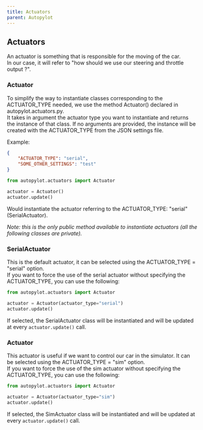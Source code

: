 ```yaml
---
title: Actuators
parent: Autopylot
---
```


## Actuators
An actuator is something that is responsible for the moving of the car. \
In our case, it will refer to "how should we use our steering and throttle output ?".


### Actuator
To simplify the way to instantiate classes corresponding to the ACTUATOR_TYPE needed, we use the method Actuator() declared in autopylot.actuators.py. \
It takes in argument the actuator type you want to instantiate and returns the instance of that class.
If no arguments are provided, the instance will be created with the ACTUATOR_TYPE from the JSON settings file.

Example:
```json
{
    "ACTUATOR_TYPE": "serial",
    "SOME_OTHER_SETTINGS": "test"
}
```
```python
from autopylot.actuators import Actuator

actuator = Actuator()
actuator.update()
```
Would instantiate the actuator referring to the ACTUATOR_TYPE: "serial" (SerialActuator).

*Note: this is the only public method available to instantiate actuators (all the following classes are private).*

### SerialActuator
This is the default actuator, it can be selected using the ACTUATOR_TYPE = "serial" option. \
If you want to force the use of the serial actuator without specifying the ACTUATOR_TYPE, you can use the following:
```python
from autopylot.actuators import Actuator

actuator = Actuator(actuator_type="serial")
actuator.update()
```

If selected, the SerialActuator class will be instantiated and will be updated at every `actuator.update()` call.

### Actuator
This actuator is useful if we want to control our car in the simulator. It can be selected using the ACTUATOR_TYPE = "sim" option. \
If you want to force the use of the sim actuator without specifying the ACTUATOR_TYPE, you can use the following:
```python
from autopylot.actuators import Actuator

actuator = Actuator(actuator_type="sim")
actuator.update()
```

If selected, the SimActuator class will be instantiated and will be updated at every `actuator.update()` call.
